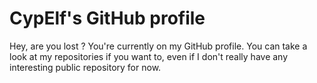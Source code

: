 # CypElf's GitHub profile

Hey, are you lost ? You're currently on my GitHub profile. You can take a look at my repositories if you want to, even if I don't really have any interesting public repository for now.